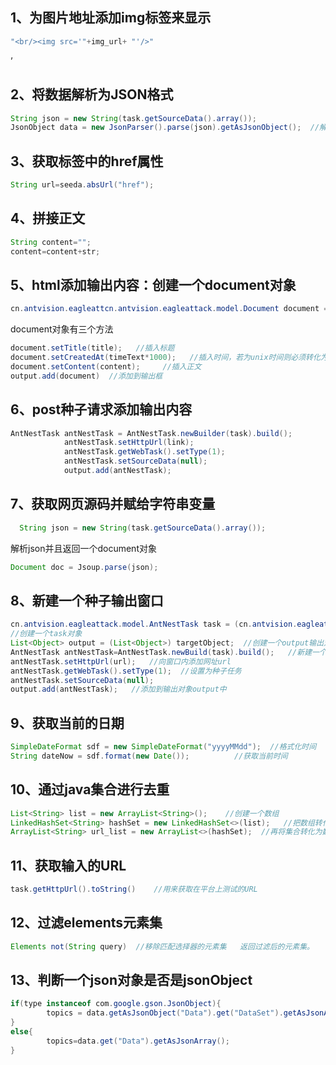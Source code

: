 ## 1、为图片地址添加img标签来显示

```java
"<br/><img src='"+img_url+ "'/>"
```

’

## 2、将数据解析为JSON格式

```java
String json = new String(task.getSourceData().array());
JsonObject data = new JsonParser().parse(json).getAsJsonObject();  //解析字符串对象json
```



## 3、获取标签中的href属性

```java
String url=seeda.absUrl("href");
```



## 4、拼接正文

```java
String content="";
content=content+str;
```



## 5、html添加输出内容：创建一个document对象

```java
cn.antvision.eagleattcn.antvision.eagleattack.model.Document document = new cn.antvision.eagleattack.model.Document();     
```

document对象有三个方法

```java
document.setTitle(title);   //插入标题
document.setCreatedAt(timeText*1000);   //插入时间，若为unix时间则必须转化为以毫秒为单位
document.setContent(content);     //插入正文
output.add(document)  //添加到输出框
```



## 6、post种子请求添加输出内容

```java
AntNestTask antNestTask = AntNestTask.newBuilder(task).build();
            antNestTask.setHttpUrl(link);
            antNestTask.getWebTask().setType(1);
            antNestTask.setSourceData(null);
            output.add(antNestTask);
```





## 7、获取网页源码并赋给字符串变量

```java
  String json = new String(task.getSourceData().array());
```

解析json并且返回一个document对象

```java
Document doc = Jsoup.parse(json);
```



## 8、新建一个种子输出窗口

```java
cn.antvision.eagleattack.model.AntNestTask task = (cn.antvision.eagleattack.model.AntNestTask) sourceObject;
//创建一个task对象
List<Object> output = (List<Object>) targetObject;  //创建一个output输出对象
AntNestTask antNestTask=AntNestTask.newBuild(task).build();   //新建一个蚁巢任务对象
antNestTask.setHttpUrl(url);   //向窗口内添加网址url
antNestTask.getWebTask().setType(1);  //设置为种子任务
antNestTask.setSourceData(null);
output.add(antNestTask);   //添加到输出对象output中
```



## 9、获取当前的日期

```java
SimpleDateFormat sdf = new SimpleDateFormat("yyyyMMdd");  //格式化时间
String dateNow = sdf.format(new Date());          //获取当前时间
```



## 10、通过java集合进行去重

```java
List<String> list = new ArrayList<String>();    //创建一个数组
LinkedHashSet<String> hashSet = new LinkedHashSet<>(list);   //把数组转化成集合，集合不能保存重复的数据，所以会自动去重
ArrayList<String> url_list = new ArrayList<>(hashSet);  //再将集合转化为数组
```



## 11、获取输入的URL

```java
task.getHttpUrl().toString()    //用来获取在平台上测试的URL
```



## 12、过滤elements元素集

```java
Elements not(String query)  //移除匹配选择器的元素集   返回过滤后的元素集。
```



## 13、判断一个json对象是否是jsonObject

```java
if(type instanceof com.google.gson.JsonObject){
		topics = data.getAsJsonObject("Data").get("DataSet").getAsJsonArray();
}
else{
		topics=data.get("Data").getAsJsonArray(); 
}
```

